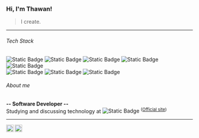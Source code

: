 ### Hi, I'm Thawan!
> I create.

---

###### Tech Stack

![Static Badge](https://img.shields.io/badge/C-black?style=plastic&logo=C&label=%20&labelColor=131513&color=393837)
![Static Badge](https://img.shields.io/badge/C%2B%2B-black?style=plastic&logo=C%2B%2B&label=%20&labelColor=131513&color=393837)
![Static Badge](https://img.shields.io/badge/Bash-white?style=plastic&logo=gnu%20bash&logoColor=ffffff&color=393837)
![Static Badge](https://img.shields.io/badge/Python-black?style=plastic&logo=Python&label=%20&labelColor=131513&color=393837)
![Static Badge](https://img.shields.io/badge/Java-black?style=plastic&&color=393837)
<br/>
![Static Badge](https://img.shields.io/badge/Linux-black?style=plastic&logo=linux&logoColor=ffffff&label=%20&labelColor=131513&color=393837)
![Static Badge](https://img.shields.io/badge/Docker-black?style=plastic&logo=docker&logoColor=ffffff&label=%20&labelColor=131513&color=393837)
![Static Badge](https://img.shields.io/badge/Git-black?style=plastic&logo=git&logoColor=ffffff&label=%20&labelColor=131513&color=393837)

###### About me

**\-- Software Developer \--**<br>
Studying and discussing technology at ![Static Badge](https://img.shields.io/badge/Rio-black?style=plastic&logo=42&logoColor=ffffff&label=%20&labelColor=131513&color=393837) <sup>(<a href=https://42.rio/>Official site</a>)</sup>

---

<a href="www.linkedin.com/in/thawan-de-souza-camara">
  <img align="left" alt="Thawan's Linkedin" width="20px" src="https://simpleicons.now.sh/linkedin/495f7e" />
</a>
<a href="https://profile.codersrank.io/user/thawancamara/">
  <img align="left" alt="Thawan's CodersRank" width="20px" src="https://simpleicons.now.sh/codersrank/495f7e" />
</a>

<br><br>




